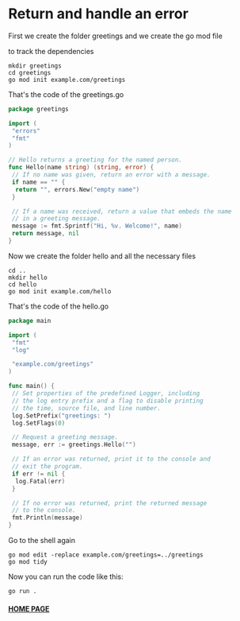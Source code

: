 # Return and handle an error

First we create the folder greetings and we create the go mod file

to track the dependencies

```shell
mkdir greetings
cd greetings
go mod init example.com/greetings
```

That's the code of the greetings.go

```go
package greetings

import (
 "errors"
 "fmt"
)

// Hello returns a greeting for the named person.
func Hello(name string) (string, error) {
 // If no name was given, return an error with a message.
 if name == "" {
  return "", errors.New("empty name")
 }

 // If a name was received, return a value that embeds the name
 // in a greeting message.
 message := fmt.Sprintf("Hi, %v. Welcome!", name)
 return message, nil
}
```

Now we create the folder hello and all the necessary files

```shell
cd ..
mkdir hello
cd hello
go mod init example.com/hello
```

That's the code of the hello.go

```go
package main

import (
 "fmt"
 "log"

 "example.com/greetings"
)

func main() {
 // Set properties of the predefined Logger, including
 // the log entry prefix and a flag to disable printing
 // the time, source file, and line number.
 log.SetPrefix("greetings: ")
 log.SetFlags(0)

 // Request a greeting message.
 message, err := greetings.Hello("")

 // If an error was returned, print it to the console and
 // exit the program.
 if err != nil {
  log.Fatal(err)
 }

 // If no error was returned, print the returned message
 // to the console.
 fmt.Println(message)
}
```

Go to the shell again

```shell
go mod edit -replace example.com/greetings=../greetings
go mod tidy
```

Now you can run the code like this:

```shell
go run .
```

#### [HOME PAGE](../README.md)
